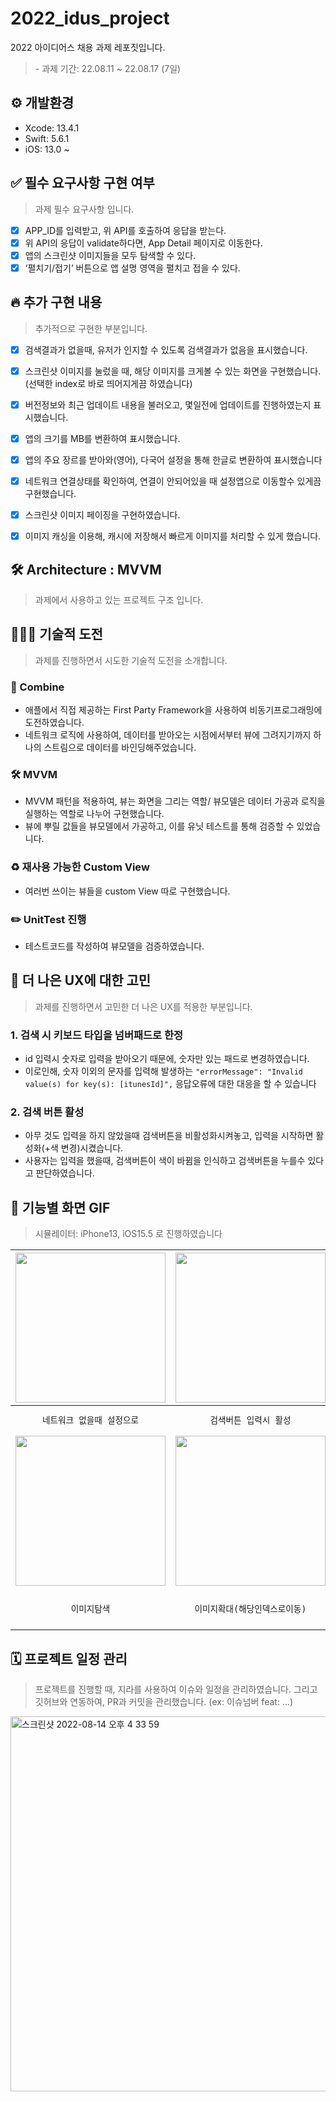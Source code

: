 # 2022_idus_project
2022 아이디어스 채용 과제 레포짓입니다.
<Blockquote>
- 과제 기간: 22.08.11 ~ 22.08.17 (7일)
</Blockquote>

## ⚙️ 개발환경
- Xcode: 13.4.1
- Swift: 5.6.1
- iOS: 13.0 ~ 

## ✅ 필수 요구사항 구현 여부
<Blockquote>
과제 필수 요구사항 입니다.
</Blockquote>

- [X] APP_ID를 입력받고, 위 API를 호출하여 응답을 받는다.
- [X] 위 API의 응답이 validate하다면, App Detail 페이지로 이동한다.
- [X] 앱의 스크린샷 이미지들을 모두 탐색할 수 있다.
- [X] ‘펼치기/접기’ 버튼으로 앱 설명 영역을 펼치고 접을 수 있다.

## 🔥 추가 구현 내용
<Blockquote>
추가적으로 구현한 부분입니다. 
</Blockquote>

- [X] 검색결과가 없을때, 유저가 인지할 수 있도록 검색결과가 없음을 표시했습니다.
- [X] 스크린샷 이미지를 눌렀을 때, 해당 이미지를 크게볼 수 있는 화면을 구현했습니다.(선택한 index로 바로 띄어지게끔 하였습니다)
- [X] 버전정보와 최근 업데이트 내용을 불러오고, 몇일전에 업데이트를 진행하였는지 표시했습니다.
- [X] 앱의 크기를 MB를 변환하여 표시했습니다.
- [X] 앱의 주요 장르를 받아와(영어), 다국어 설정을 통해 한글로 변환하여 표시했습니다
- [X] 네트워크 연결상태를 확인하여, 연결이 안되어있을 때 설정앱으로 이동할수 있게끔 구현했습니다.
- [X] 스크린샷 이미지 페이징을 구현하였습니다.
- [X] 이미지 캐싱을 이용해, 캐시에 저장해서 빠르게 이미지를 처리할 수 있게 했습니다.
 

## 🛠 Architecture : MVVM
<Blockquote>
과제에서 사용하고 있는 프로젝트 구조 입니다.
</Blockquote>


## 🏋🏻‍♀️ 기술적 도전 
<Blockquote>
과제를 진행하면서 시도한 기술적 도전을 소개합니다.
</Blockquote>

### 🚜 Combine
- 애플에서 직접 제공하는 First Party Framework을 사용하여 비동기프로그래밍에 도전하였습니다.
- 네트워크 로직에 사용하여, 데이터를 받아오는 시점에서부터 뷰에 그려지기까지 하나의 스트림으로 데이터를 바인딩해주었습니다.

### 🛠 MVVM
- MVVM 패턴을 적용하여, 뷰는 화면을 그리는 역할/ 뷰모델은 데이터 가공과 로직을 실행하는 역할로 나누어 구현했습니다.
- 뷰에 뿌릴 값들을 뷰모델에서 가공하고, 이를 유닛 테스트를 통해 검증할 수 있었습니다. 

### ♻️ 재사용 가능한 Custom View
- 여러번 쓰이는 뷰들을 custom View 따로 구현했습니다.

### ✏️ UnitTest 진행
- 테스트코드를 작성하여 뷰모델을 검증하였습니다. 

## 👬 더 나은 UX에 대한 고민
<Blockquote>
과제를 진행하면서 고민한 더 나은 UX를 적용한 부분입니다.
</Blockquote>

### 1. 검색 시 키보드 타입을 넘버패드로 한정
- id 입력시 숫자로 입력을 받아오기 때문에, 숫자만 있는 패드로 변경하였습니다. 
- 이로인해, 숫자 이외의 문자를 입력해 발생하는 `"errorMessage": "Invalid value(s) for key(s): [itunesId]",` 응답오류에 대한 대응을 할 수 있습니다
### 2. 검색 버튼 활성
- 아무 것도 입력을 하지 않았을때 검색버튼을 비활성화시켜놓고, 입력을 시작하면 활성화(+색 변경)시켰습니다.
- 사용자는 입력을 했을때, 검색버튼이 색이 바뀜을 인식하고 검색버튼을 누를수 있다고 판단하였습니다.

## 📱 기능별 화면 GIF
<Blockquote>
시뮬레이터: iPhone13, iOS15.5 로 진행하였습니다
</Blockquote>

<div align="left">

|<img width=240 src="https://user-images.githubusercontent.com/46439995/184966346-d8d5933a-b8b2-4a1d-a65f-ab432affe327.gif">|<img width=240 src="https://user-images.githubusercontent.com/46439995/184971827-ed35f56a-3b8a-4ed9-8861-acf7ef23289c.gif">|<img width=240 src="https://user-images.githubusercontent.com/46439995/184972260-987c7224-7660-43df-88e1-8b94e25b02de.gif">|
|:-:|:-:|:-:|
|`네트워크 없을때 설정으로`|`검색버튼 입력시 활성`|`펼치기 접기기능`<br>`(글이 기준보다 적으면, 버튼숨김)`|
|<img width=240 src="https://user-images.githubusercontent.com/46439995/184972566-9642910f-0464-49b0-b491-e0fa7aa04169.gif">|<img width=240 src="https://user-images.githubusercontent.com/46439995/184972686-dce7494f-f35a-4fc1-8fce-bcb617298b89.gif">|<img width=240 src="https://user-images.githubusercontent.com/46439995/184973193-c3aadbc1-a1c8-4fcc-baa3-a26d6fb55b7c.gif">|
|`이미지탐색`|`이미지확대(해당인덱스로이동)`|`펼치기 접기기능`<br>`(새로운기능 글이 긴 앱은 버튼이 보임)`| 

</div>

## 🗓 프로젝트 일정 관리
<Blockquote>
프로젝트를 진행할 때, 지라를 사용하여 이슈와 일정을 관리하였습니다. 그리고 깃허브와 연동하여, PR과 커밋을 관리했습니다. (ex: 이슈넘버 feat: ...)
</Blockquote>
<img width="600" alt="스크린샷 2022-08-14 오후 4 33 59" src="https://user-images.githubusercontent.com/46439995/185040034-8fa12e10-5d61-491e-9985-d23f3fc47db0.png">

